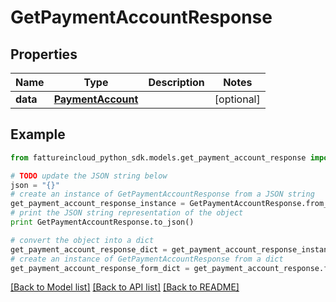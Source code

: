 # GetPaymentAccountResponse


## Properties

Name | Type | Description | Notes
------------ | ------------- | ------------- | -------------
**data** | [**PaymentAccount**](PaymentAccount.md) |  | [optional] 

## Example

```python
from fattureincloud_python_sdk.models.get_payment_account_response import GetPaymentAccountResponse

# TODO update the JSON string below
json = "{}"
# create an instance of GetPaymentAccountResponse from a JSON string
get_payment_account_response_instance = GetPaymentAccountResponse.from_json(json)
# print the JSON string representation of the object
print GetPaymentAccountResponse.to_json()

# convert the object into a dict
get_payment_account_response_dict = get_payment_account_response_instance.to_dict()
# create an instance of GetPaymentAccountResponse from a dict
get_payment_account_response_form_dict = get_payment_account_response.from_dict(get_payment_account_response_dict)
```
[[Back to Model list]](../README.md#documentation-for-models) [[Back to API list]](../README.md#documentation-for-api-endpoints) [[Back to README]](../README.md)


